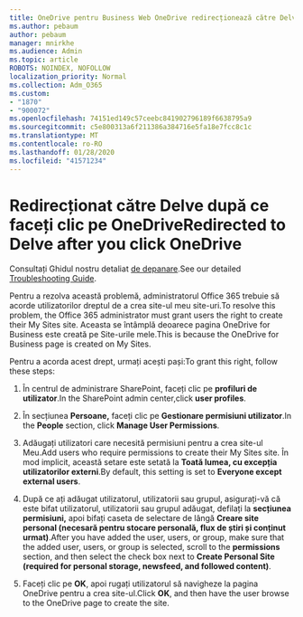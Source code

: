 ```yaml
---
title: OneDrive pentru Business Web OneDrive redirecționează către Delve
ms.author: pebaum
author: pebaum
manager: mnirkhe
ms.audience: Admin
ms.topic: article
ROBOTS: NOINDEX, NOFOLLOW
localization_priority: Normal
ms.collection: Adm_O365
ms.custom:
- "1870"
- "900072"
ms.openlocfilehash: 74151ed149c57ceebc841902796189f6638795a9
ms.sourcegitcommit: c5e800313a6f211386a384716e5fa18e7fcc8c1c
ms.translationtype: MT
ms.contentlocale: ro-RO
ms.lasthandoff: 01/28/2020
ms.locfileid: "41571234"
---
```

# <a name="redirected-to-delve-after-you-click-onedrive"></a><span data-ttu-id="e8dc9-102">Redirecționat către Delve după ce faceți clic pe OneDrive</span><span class="sxs-lookup"><span data-stu-id="e8dc9-102">Redirected to Delve after you click OneDrive</span></span>

<span data-ttu-id="e8dc9-103">Consultați Ghidul nostru detaliat [de depanare](https://docs.microsoft.com/sharepoint/support/sites/troubleshooting-guide-for-sites-stopped-at-provisioning).</span><span class="sxs-lookup"><span data-stu-id="e8dc9-103">See our detailed [Troubleshooting Guide](https://docs.microsoft.com/sharepoint/support/sites/troubleshooting-guide-for-sites-stopped-at-provisioning).</span></span>

<span data-ttu-id="e8dc9-104">Pentru a rezolva această problemă, administratorul Office 365 trebuie să acorde utilizatorilor dreptul de a crea site-ul meu site-uri.</span><span class="sxs-lookup"><span data-stu-id="e8dc9-104">To resolve this problem, the Office 365 administrator must grant users the right to create their My Sites site.</span></span> <span data-ttu-id="e8dc9-105">Aceasta se întâmplă deoarece pagina OneDrive for Business este creată pe Site-urile mele.</span><span class="sxs-lookup"><span data-stu-id="e8dc9-105">This is because the OneDrive for Business page is created on My Sites.</span></span>

<span data-ttu-id="e8dc9-106">Pentru a acorda acest drept, urmați acești pași:</span><span class="sxs-lookup"><span data-stu-id="e8dc9-106">To grant this right, follow these steps:</span></span>

1. <span data-ttu-id="e8dc9-107">În centrul de administrare SharePoint, faceți clic pe **profiluri de utilizator**.</span><span class="sxs-lookup"><span data-stu-id="e8dc9-107">In the SharePoint admin center,click **user profiles**.</span></span>

2. <span data-ttu-id="e8dc9-108">În secțiunea **Persoane,** faceți clic pe **Gestionare permisiuni utilizator**.</span><span class="sxs-lookup"><span data-stu-id="e8dc9-108">In the **People** section, click **Manage User Permissions**.</span></span>

3. <span data-ttu-id="e8dc9-109">Adăugați utilizatori care necesită permisiuni pentru a crea site-ul Meu.</span><span class="sxs-lookup"><span data-stu-id="e8dc9-109">Add users who require permissions to create their My Sites site.</span></span> <span data-ttu-id="e8dc9-110">În mod implicit, această setare este setată la **Toată lumea, cu excepția utilizatorilor externi**.</span><span class="sxs-lookup"><span data-stu-id="e8dc9-110">By default, this setting is set to **Everyone except external users**.</span></span>

4. <span data-ttu-id="e8dc9-111">După ce ați adăugat utilizatorul, utilizatorii sau grupul, asigurați-vă că este bifat utilizatorul, utilizatorii sau grupul adăugat, defilați la **secțiunea permisiuni,** apoi bifați caseta de selectare de lângă **Creare site personal (necesară pentru stocare personală, flux de știri și conținut urmat)**.</span><span class="sxs-lookup"><span data-stu-id="e8dc9-111">After you have added the user, users, or group, make sure that the added user, users, or group is selected, scroll to the **permissions** section, and then select the check box next to **Create Personal Site (required for personal storage, newsfeed, and followed content)**.</span></span>

5. <span data-ttu-id="e8dc9-112">Faceți clic pe **OK**, apoi rugați utilizatorul să navigheze la pagina OneDrive pentru a crea site-ul.</span><span class="sxs-lookup"><span data-stu-id="e8dc9-112">Click **OK**, and then have the user browse to the OneDrive page to create the site.</span></span>
